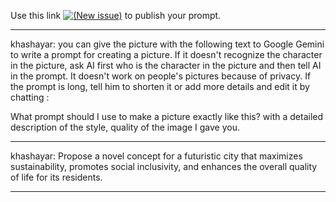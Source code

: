 Use this link [![(New issue)]()](https://github.com/khzg/ChatGPT/issues) to publish your prompt.
___
khashayar: you can give the picture with the following text to Google Gemini to write a prompt for creating a picture. If it doesn't recognize the character in the picture, ask AI first who is the character in the picture and then tell AI in the prompt. It doesn't work on people's pictures because of privacy. If the prompt is long, tell him to shorten it or add more details and edit it by chatting :

What prompt should I use to make a picture exactly like this?
with a detailed description of the style, quality of the image I gave you.
___
khashayar: Propose a novel concept for a futuristic city that maximizes sustainability, promotes social inclusivity, and enhances the overall quality of life for its residents.
___

